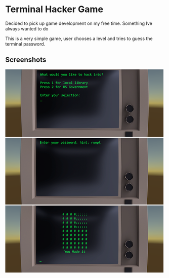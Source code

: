 # Terminal Hacker Game

Decided to pick up game development on my free time. Something Ive always wanted to do

This is a very simple game, user chooses a level and tries to guess the terminal password.

## Screenshots

![Screenshot](/screenshots/one.png)
![Screenshot](/screenshots/two.png)
![Screenshot](/screenshots/three.png)